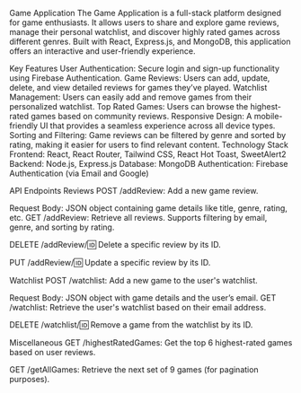 Game Application
The Game Application is a full-stack platform designed for game enthusiasts. It allows users to share and explore game reviews, manage their personal watchlist, and discover highly rated games across different genres. Built with React, Express.js, and MongoDB, this application offers an interactive and user-friendly experience.

Key Features
User Authentication: Secure login and sign-up functionality using Firebase Authentication.
Game Reviews: Users can add, update, delete, and view detailed reviews for games they’ve played.
Watchlist Management: Users can easily add and remove games from their personalized watchlist.
Top Rated Games: Users can browse the highest-rated games based on community reviews.
Responsive Design: A mobile-friendly UI that provides a seamless experience across all device types.
Sorting and Filtering: Game reviews can be filtered by genre and sorted by rating, making it easier for users to find relevant content.
Technology Stack
Frontend: React, React Router, Tailwind CSS, React Hot Toast, SweetAlert2
Backend: Node.js, Express.js
Database: MongoDB
Authentication: Firebase Authentication (via Email and Google)

API Endpoints
Reviews
POST /addReview: Add a new game review.

Request Body: JSON object containing game details like title, genre, rating, etc.
GET /addReview: Retrieve all reviews. Supports filtering by email, genre, and sorting by rating.

DELETE /addReview/:id: Delete a specific review by its ID.

PUT /addReview/:id: Update a specific review by its ID.

Watchlist
POST /watchlist: Add a new game to the user's watchlist.

Request Body: JSON object with game details and the user’s email.
GET /watchlist: Retrieve the user's watchlist based on their email address.

DELETE /watchlist/:id: Remove a game from the watchlist by its ID.

Miscellaneous
GET /highestRatedGames: Get the top 6 highest-rated games based on user reviews.

GET /getAllGames: Retrieve the next set of 9 games (for pagination purposes).